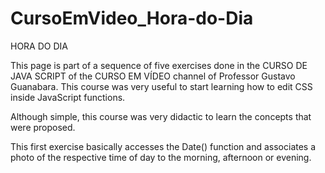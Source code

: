 # CursoEmVideo_Hora-do-Dia

HORA DO DIA

This page is part of a sequence of five exercises done in the CURSO DE JAVA SCRIPT of the CURSO EM VÍDEO channel of Professor Gustavo Guanabara. This course was very useful to start learning how to edit CSS inside JavaScript functions.

Although simple, this course was very didactic to learn the concepts that were proposed.

This first exercise basically accesses the Date() function and associates a photo of the respective time of day to the morning, afternoon or evening.
